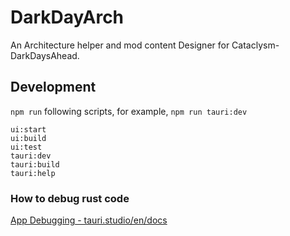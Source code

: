 # DarkDayArch

An Architecture helper and mod content Designer for Cataclysm-DarkDaysAhead.

## Development

`npm run` following scripts, for example, `npm run tauri:dev`

```shell
ui:start
ui:build
ui:test
tauri:dev
tauri:build
tauri:help
```

### How to debug rust code

[App Debugging - tauri.studio/en/docs](https://tauri.studio/en/docs/usage/development/debugging/)
